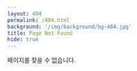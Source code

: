 ```yaml
---
layout: 404
permalink: /404.html
background: '/img/background/bg-404.jpg'
title: Page Not Found
hide: true
---
```


페이지를 찾을 수 없습니다.